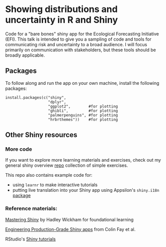 # Showing distributions and uncertainty in R and Shiny
Code for a "bare bones" shiny app for the Ecological Forecasting Initiative (EFI). This talk is intended to give you a sampling of code and tools for communicating risk and uncertainty to a broad audience. I will focus primarily on communication with stakeholders, but these tools should be broadly applicable.

## Packages
To follow along and run the app on your own machine, install the following packages:
```{r eval = FALSE}
install.packages(c("shiny",
                   "dplyr",
                   "ggplot2",        #for plotting
                   "ghibli",         #for plotting
                   "palmerpenguins", #for plotting
                   "hrbrthemes"))    #for plotting

```

## Other Shiny resources
### More code
If you want to explore more learning materials and exercises, check out my general shiny overview [repo](https://github.com/mcsiple/shinyoverview) collection of simple exercises. 

This repo also contains example code for:

- using `learnr` to make interactive tutorials
- putting live translation into your Shiny app using Appsilon's `shiny.i18n` [package](https://github.com/Appsilon/shiny.i18n)


### Reference materials:

[Mastering Shiny](https://mastering-shiny.org/) by Hadley Wickham for foundational learning

[Engineering Production-Grade Shiny apps](https://engineering-shiny.org/) from Colin Fay et al.

RStudio's [Shiny tutorials](https://shiny.rstudio.com/tutorial/)

